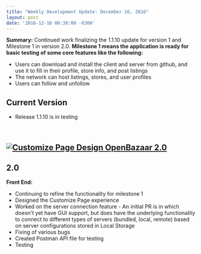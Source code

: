 ```yaml
---
title: "Weekly Development Update: December 16, 2016" 
layout: post
date: '2016-12-16 00:30:00 -0300'
---
```

        
**Summary:** Continued work finalizing the 1.1.10 update for version 1 and Milestone 1 in version 2.0. **Milestone 1 means the application is ready for basic testing of some core features like the following:**

*   Users can download and install the client and server from github, and use it to fill in their profile, store info, and post listings
*   The network can host listings, stores, and user profiles
*   Users can follow and unfollow

Current Version
---------------

*   Release 1.1.10 is in testing

 

[![Customize Page Design OpenBazaar 2.0](Screen-Shot-2016-12-16-at-1.57.34-PM.png)](Screen-Shot-2016-12-16-at-1.57.34-PM.png)
-------------------------------------------------------------------------------------------------------------------------------------------------------------------------------------------------------------------------------------------

2.0
---

**Front End:**

*   Continuing to refine the functionality for milestone 1
*   Designed the Customize Page experience
*   Worked on the server connection feature - An initial PR is in which doesn't yet have GUI support, but does have the underlying functionality to connect to different types of servers (bundled, local, remote) based on server configurations stored in Local Storage
*   Fixing of various bugs
*   Created Postman API file for testing
*   Testing